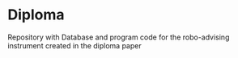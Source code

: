 # Diploma
Repository with Database and program code for the robo-advising instrument created in the diploma paper

